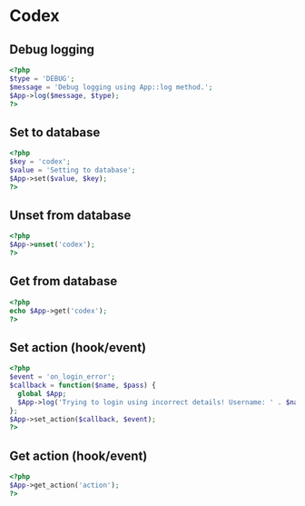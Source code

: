 # Codex

## Debug logging

```php
<?php
$type = 'DEBUG';
$message = 'Debug logging using App::log method.';
$App->log($message, $type);
?>
```

## Set to database

```php
<?php
$key = 'codex';
$value = 'Setting to database';
$App->set($value, $key);
?>
```

## Unset from database

```php
<?php
$App->unset('codex');
?>
```

## Get from database

```php
<?php
echo $App->get('codex');
?>
```

## Set action (hook/event)

```php
<?php
$event = 'on_login_error';
$callback = function($name, $pass) {
  global $App;
  $App->log('Trying to login using incorrect details! Username: ' . $name . ', Password: ' . $pass, 'debug');
};
$App->set_action($callback, $event);
?>
```

## Get action (hook/event)

```php
<?php
$App->get_action('action');
?>
```




